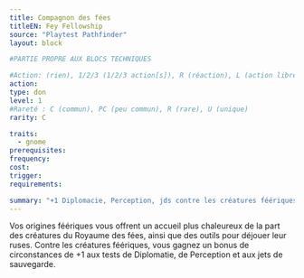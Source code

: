 ```yaml
---
title: Compagnon des fées
titleEN: Fey Fellowship
source: "Playtest Pathfinder"
layout: block

#PARTIE PROPRE AUX BLOCS TECHNIQUES

#Action: (rien), 1/2/3 (1/2/3 action[s]), R (réaction), L (action libre)
action: 
type: don
level: 1
#Rareté : C (commun), PC (peu commun), R (rare), U (unique)
rarity: C

traits:
  - gnome
prerequisites: 
frequency:
cost:
trigger:
requirements:

summary: "+1 Diplomacie, Perception, jds contre les créatures féériques"
---
```


Vos origines féériques vous offrent un accueil plus chaleureux de la part des créatures du Royaume des fées, ainsi que des outils pour déjouer leur ruses. Contre les créatures féériques, vous gagnez un bonus de circonstances de +1 aux tests de Diplomatie, de Perception et aux jets de sauvegarde.
